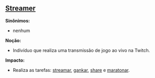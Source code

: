 ## [Streamer](Streamer)

**Sinônimos:**
* nenhum

**Noção:**
* Indivíduo que realiza uma transmissão de jogo ao vivo na Twitch.

**Impacto:**
* Realiza as tarefas: [streamar](Streamar), [gankar](Raid), [share](Share) e [maratonar](Fazer-Maratona).